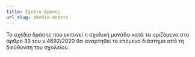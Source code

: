 ```yaml
---
title: Σχέδιο Δράσης
url_slug: shedio-drasis
---
```

Το σχέδιο δράσης που εκπονεί η σχολική μονάδα κατά τα οριζόμενα στο άρθρο 33 του ν.4692/2020 θα αναρτηθεί το επόμενο διάστημα από τη διεύθυνση του σχολείου.
